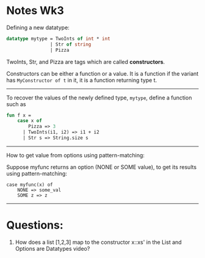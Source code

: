 # Notes Wk3

Defining a new datatype:

```sml
datatype mytype = TwoInts of int * int
                | Str of string
				| Pizza
```
TwoInts, Str, and Pizza are tags which are called __constructors__.

Constructors can be either a function or a value. It is a function if the variant has `MyConstructor of t` in it, it is a function returning type t.

---

To recover the values of the newly defined type, `mytype`, define a function such as

```sml
fun f x =
    case x of
        Pizza => 3
      | TwoInts(i1, i2) => i1 + i2
      | Str s => String.size s
```

---

How to get value from options using pattern-matching:

Suppose myfunc returns an option (NONE or SOME value), to get its results using pattern-matching:

```
case myfunc(x) of
	NONE => some_val
	SOME z => z
```

---

# Questions:

1. How does a list [1,2,3] map to the constructor x::xs' in the List and Options are Datatypes video?
